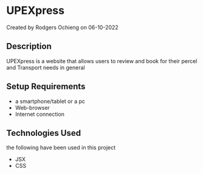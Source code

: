 <h1>UPEXpress</h1>
<p> Created by Rodgers Ochieng on 06-10-2022</p>
<h2>Description</h2>
<p>UPEXpress is a website that allows users to review and book for their percel and Transport needs in general</p>
<h2>Setup Requirements</h2>
<ul><li>a smartphone/tablet or a pc</li>
<li>Web-browser</li>
<li>Internet connection</li>
</ul>

<h2>Technologies Used</h2>
<p>the following have been used in this project</p>
<ul><li> JSX</li>
<li>CSS</li>
</ul>
